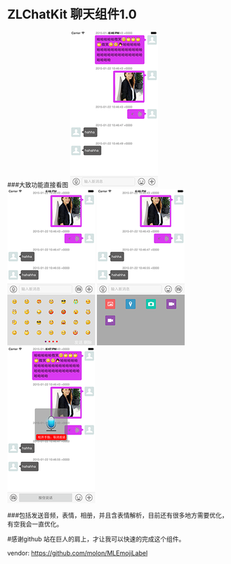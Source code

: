 # ZLChatKit 聊天组件1.0
###大致功能直接看图
 ![Screenshot](https://github.com/zingwin/ZLChatKit/raw/master/Screenshot/1.png)
 ![Screenshot](https://github.com/zingwin/ZLChatKit/raw/master/Screenshot/2.png)
 ![Screenshot](https://github.com/zingwin/ZLChatKit/raw/master/Screenshot/3.png)
 ![Screenshot](https://github.com/zingwin/ZLChatKit/raw/master/Screenshot/4.png)
 
###包括发送音频，表情，相册，并且含表情解析，目前还有很多地方需要优化，有空我会一直优化。


#感谢github
站在巨人的肩上，才让我可以快速的完成这个组件。

vendor: https://github.com/molon/MLEmojiLabel